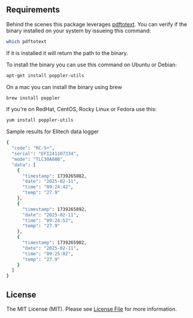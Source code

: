 ## Requirements

Behind the scenes this package leverages [pdftotext](https://en.wikipedia.org/wiki/Pdftotext). You can verify if the binary installed on your system by issueing this command:

```bash
which pdftotext
```

If it is installed it will return the path to the binary.

To install the binary you can use this command on Ubuntu or Debian:

```bash
apt-get install poppler-utils
```

On a mac you can install the binary using brew

```bash
brew install poppler
```

If you're on RedHat, CentOS, Rocky Linux or Fedora use this:

```bash
yum install poppler-utils
```

Sample results for Elitech data logger

```bash
{
  "code": "RC-5+",
  "serial": "EFI241107334",
  "mode": "TLC30A08B",
  "data": [
    {
      "timestamp": 1739265882,
      "date": "2025-02-11",
      "time": "09:24:42",
      "temp": "27.9"
    },
    {
      "timestamp": 1739265892,
      "date": "2025-02-11",
      "time": "09:24:52",
      "temp": "27.9"
    },
    {
      "timestamp": 1739265902,
      "date": "2025-02-11",
      "time": "09:25:02",
      "temp": "27.9"
    }
  ]
}
```

## License

The MIT License (MIT). Please see [License File](LICENSE.md) for more information.